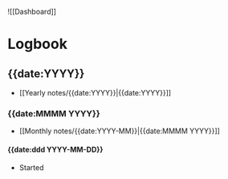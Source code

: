 ![[Dashboard]]
# Logbook

## {{date:YYYY}}

- [[Yearly notes/{{date:YYYY}}|{{date:YYYY}}]]

### {{date:MMMM YYYY}}

- [[Monthly notes/{{date:YYYY-MM}}|{{date:MMMM YYYY}}]]

#### {{date:ddd YYYY-MM-DD}}

- Started
